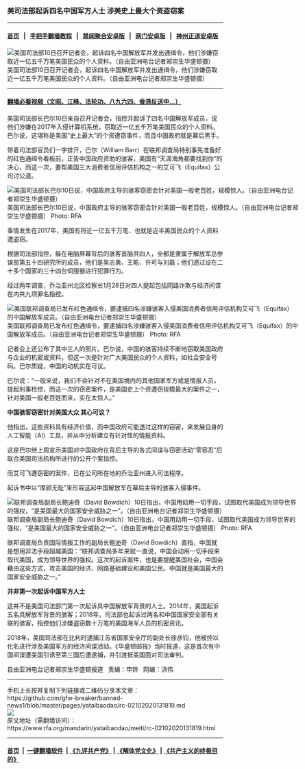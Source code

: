 ### 美司法部起诉四名中国军方人士   涉美史上最大个资盗窃案
------------------------

#### [首页](https://github.com/gfw-breaker/banned-news1/blob/master/README.md) &nbsp;&nbsp;|&nbsp;&nbsp; [手把手翻墙教程](https://github.com/gfw-breaker/guides/wiki) &nbsp;&nbsp;|&nbsp;&nbsp; [禁闻聚合安卓版](https://github.com/gfw-breaker/bn-android) &nbsp;&nbsp;|&nbsp;&nbsp; [网门安卓版](https://github.com/oGate2/oGate) &nbsp;&nbsp;|&nbsp;&nbsp; [神州正道安卓版](https://github.com/SzzdOgate/update) 



<div id="headerimg">
 <img alt="美国司法部10日召开记者会，起诉四名中国解放军并发出通缉令，他们涉嫌窃取近一亿五千万笔美国民众的个人资料。（自由亚洲电台记者郑崇生华盛顿摄）" src="https://www.rfa.org/mandarin/yataibaodao/meiti/rc-02102020131819.html/0210.jpg/@@images/8dd14a3d-f455-4dd9-a48c-27c6b34693da.jpeg" title="美国司法部10日召开记者会，起诉四名中国解放军并发出通缉令，他们涉嫌窃取近一亿五千万笔美国民众的个人资料。（自由亚洲电台记者郑崇生华盛顿摄）"/>
 <div id="headerimgcontents">
  <div id="headerimgcaption">
   <span>
    美国司法部10日召开记者会，起诉四名中国解放军并发出通缉令，他们涉嫌窃取近一亿五千万笔美国民众的个人资料。（自由亚洲电台记者郑崇生华盛顿摄）
   </span>
   <!-- zoomattribute -->
  </div>
  <!-- headerimgcaption -->
 </div>
 <!-- headerimagecontents -->
</div>

<hr/>


#### [翻墙必看视频（文昭、江峰、法轮功、八九六四、香港反送中...）](http://167.172.214.107/home.html)

<div id="storytext">
 <div>
  <div class="slot_header">
  </div>
 </div>
 <p>
  美国司法部长巴尔10日亲自召开记者会，指控并起诉了四名中国解放军成员，说他们涉嫌在2017年入侵计算机系统，窃取近一亿五千万笔美国民众的个人资料。巴尔说，这堪称是美国“史上最大”的个资遭窃事件，而且中国政府就是幕后黑手。
 </p>
 <p>
  带着司法部官员们一字排开，巴尔（William Barr）在联邦调查局特别事先准备好的红色通缉令看板前，正告中国政府资助的骇客，美国有“天涯海角都要找到你”的决心，而这一次，要帮美国三大消费者信用评估机构之一的艾可飞（Equifax）公司讨公道。
 </p>
 <p>
  <div class="image-inline captioned" style="width:680px;">
   <div style="width:680px;">
    <img alt="美国司法部长巴尔10日说，中国政府主导的骇客窃密会针对美国一般老百姓，规模惊人。（自由亚洲电台记者郑崇生华盛顿摄）" src="https://www.rfa.org/mandarin/yataibaodao/meiti/rc-02102020131819.html/0210i.jpg" title="美国司法部长巴尔10日说，中国政府主导的骇客窃密会针对美国一般老百姓，规模惊人。（自由亚洲电台记者郑崇生华盛顿摄）"/>
   </div>
   <div class="image-caption">
    <span style="width:680px;">
     美国司法部长巴尔10日说，中国政府主导的骇客窃密会针对美国一般老百姓，规模惊人。（自由亚洲电台记者郑崇生华盛顿摄）
    </span>
    <span class="copyright">
     Photo: RFA
    </span>
   </div>
  </div>
 </p>
 <p>
  事情发生在2017年，美国有将近一亿五千万笔、也就是近半美国民众的个人资料遭盗窃。
 </p>
 <p>
  根据司法部指控，躲在电脑屏幕背后的骇客首脑共四人，全都是隶属于解放军总参谋部第五十四研究所的成员，他们是吴志勇、王乾、许可与刘磊；他们透过设在二十多个国家的三十四台伺服器进行犯罪行为。
 </p>
 <p>
  经过两年调查，乔治亚州北区检察长1月28日对四人提起包括网路诈欺与经济间谍在内共九项罪名指控。
 </p>
 <p>
  <div class="image-inline captioned" style="width:680px;">
   <div style="width:680px;">
    <img alt="美国联邦调查局已发布红色通缉令，要逮捕四名涉嫌骇客入侵美国消费者信用评估机构艾可飞（Equifax）的中国解放军成员。（自由亚洲电台记者郑崇生华盛顿摄）" src="https://www.rfa.org/mandarin/yataibaodao/meiti/rc-02102020131819.html/P1860622.JPG" title="美国联邦调查局已发布红色通缉令，要逮捕四名涉嫌骇客入侵美国消费者信用评估机构艾可飞（Equifax）的中国解放军成员。（自由亚洲电台记者郑崇生华盛顿摄）"/>
   </div>
   <div class="image-caption">
    <span style="width:680px;">
     美国联邦调查局已发布红色通缉令，要逮捕四名涉嫌骇客入侵美国消费者信用评估机构艾可飞（Equifax）的中国解放军成员。（自由亚洲电台记者郑崇生华盛顿摄）
    </span>
    <span class="copyright">
     Photo: RFA
    </span>
   </div>
  </div>
 </p>
 <p>
  记者会上还公布了其中三人的照片。巴尔说，中国的骇客持续不断地窃取美国政府与企业的机密或资料，但这一次是针对广大美国民众的个人资料，如社会安全号码。巴尔质疑，中国的动机实在可议。
 </p>
 <p>
  巴尔说：“一般来说，我们不会针对不在美国境内的其他国家军方或是情报人员，提起刑事检控，而这一次的窃密案件，是美国史上个资遭窃规模最大的案件之一，针对美国一般老百姓而来，实在太惊人。”
 </p>
 <p>
 </p>
 <p>
 </p>
 <p>
  <b>
   中国骇客窃密针对美国大众
  </b>
  <b>
  </b>
  <b>
  </b>
  <b>
   其心可议？
  </b>
  <b>
  </b>
 </p>
 <p>
  他指出，这些资料具有经济价值，而中国政府可能透过这样的窃密，来发展自身的人工智能（AI）工具，并从中分析建立有针对性的情报资料。
 </p>
 <p>
  这是巴尔继上周宣示美国对中国政府在背后主导的各式间谍与窃密活动“零容忍”后联合美国司法机构所进行的公开个案指控。
 </p>
 <p>
  而艾可飞遭窃密的案件，已在公司所在地的乔治亚州进入司法程序。
 </p>
 <p>
  起诉书中以“厚颜无耻”来形容这起中国解放军在幕后主导的骇客入侵事件。
 </p>
 <p>
  <div class="image-inline captioned" style="width:680px;">
   <div style="width:680px;">
    <img alt="联邦调查局副局长鲍迪奇（David Bowdich）10日指出，中国用动用一切手段，试图取代美国成为领导世界的强权，“是美国最大的国家安全威胁之一”。（自由亚洲电台记者郑崇生华盛顿摄）" src="https://www.rfa.org/mandarin/yataibaodao/meiti/rc-02102020131819.html/P1860707.JPG" title="联邦调查局副局长鲍迪奇（David Bowdich）10日指出，中国用动用一切手段，试图取代美国成为领导世界的强权，“是美国最大的国家安全威胁之一”。（自由亚洲电台记者郑崇生华盛顿摄）"/>
   </div>
   <div class="image-caption">
    <span style="width:680px;">
     联邦调查局副局长鲍迪奇（David Bowdich）10日指出，中国用动用一切手段，试图取代美国成为领导世界的强权，“是美国最大的国家安全威胁之一”。（自由亚洲电台记者郑崇生华盛顿摄）
    </span>
    <span class="copyright">
     Photo: RFA
    </span>
   </div>
  </div>
 </p>
 <p>
  联邦调查局负责国际情报工作的副局长鲍迪奇（David Bowdich）直指，中国就是想用非法手段超越美国：“联邦调查局多年来就一直说，中国会动用一切手段来取代美国，成为领导世界的强权。这次的起诉案件，也是要提醒美国社会，中国会藉由这些方式，攻击美国的经济、网路基础建设和美国公民。中国就是美国最大的国家安全威胁之一。”
 </p>
 <p>
  <b>
   并非第一次起诉中国军方人士
  </b>
  <b>
  </b>
 </p>
 <p>
  这并不是美国司法部门第一次起诉具中国解放军背景的人士。2014年，美国起诉五名具解放军背景的骇客；2018年，司法部也起诉过两名和中国国家安全部有关联的骇客，指控他们涉嫌盗窃数十万笔的美国海军人员的机密资讯。
 </p>
 <p>
  2018年，美国司法部在比利时逮捕江苏省国家安全厅的副处长徐彦钧，他被控以化名进行涉及美国军方的经济间谍活动。《华盛顿邮报》当时报道，这是首次有中国间谍遭美国引诱至第三国后遭逮捕，并引渡抵美国面对司法审判。
 </p>
 <p>
 </p>
 <p>
  自由亚洲电台记者郑崇生华盛顿报道   责编：申铧   网编：洪伟
 </p>
</div>

<hr/>
手机上长按并复制下列链接或二维码分享本文章：<br/>
https://github.com/gfw-breaker/banned-news1/blob/master/pages/yataibaodao/rc-02102020131819.md <br/>
<a href='https://github.com/gfw-breaker/banned-news1/blob/master/pages/yataibaodao/rc-02102020131819.md'><img src='https://github.com/gfw-breaker/banned-news1/blob/master/pages/yataibaodao/rc-02102020131819.md.png'/></a> <br/>
原文地址（需翻墙访问）：https://www.rfa.org/mandarin/yataibaodao/meiti/rc-02102020131819.html


------------------------
#### [首页](https://github.com/gfw-breaker/banned-news1/blob/master/README.md) &nbsp;|&nbsp; [一键翻墙软件](https://github.com/gfw-breaker/nogfw/blob/master/README.md) &nbsp;| [《九评共产党》](https://github.com/gfw-breaker/9ping.md/blob/master/README.md#九评之一评共产党是什么) | [《解体党文化》](https://github.com/gfw-breaker/jtdwh.md/blob/master/README.md) | [《共产主义的终极目的》](https://github.com/gfw-breaker/gczydzjmd.md/blob/master/README.md)


<img src='http://gfw-breaker.win/banned-news/pages/yataibaodao/rc-02102020131819.md' width='0px' height='0px'/>